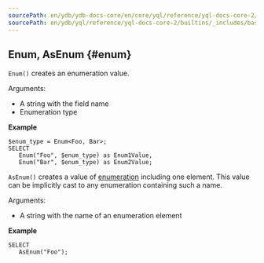 ```yaml
---
sourcePath: en/ydb/ydb-docs-core/en/core/yql/reference/yql-docs-core-2/builtins/_includes/basic/enum.md
sourcePath: en/ydb/yql/reference/yql-docs-core-2/builtins/_includes/basic/enum.md
---
```

## Enum, AsEnum {#enum}

`Enum()` creates an enumeration value.

Arguments:

* A string with the field name
* Enumeration type

**Example**
``` yql
$enum_type = Enum<Foo, Bar>;
SELECT
   Enum("Foo", $enum_type) as Enum1Value,
   Enum("Bar", $enum_type) as Enum2Value;
```

`AsEnum()` creates a value of [enumeration](../../../types/containers.md) including one element. This value can be implicitly cast to any enumeration containing such a name.

Arguments:

* A string with the name of an enumeration element

**Example**
``` yql
SELECT
   AsEnum("Foo");
```
